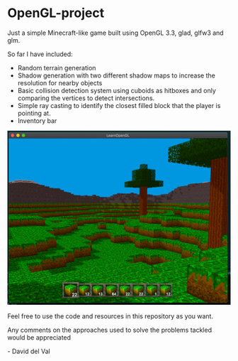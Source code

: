 # OpenGL-project
Just a simple Minecraft-like game built using OpenGL 3.3, glad, glfw3 and glm.

So far I have included:
- Random terrain generation
- Shadow generation with two different shadow maps to increase the resolution for nearby objects
- Basic collision detection system using cuboids as hitboxes and only comparing the vertices to detect intersections.
- Simple ray casting to identify the closest filled block that the player is pointing at.
- Inventory bar

![Screenshot](screenshot.png)

Feel free to use the code and resources in this repository as you want.

Any comments on the approaches used to solve the problems tackled would be appreciated

\- David del Val
